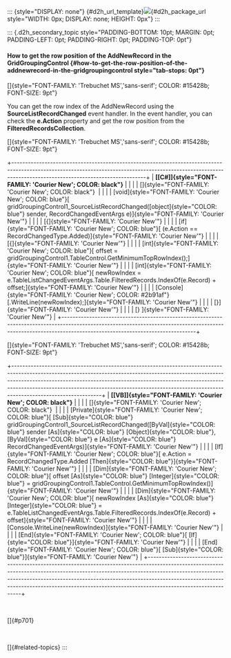::: {style="DISPLAY: none"}
[](ms-xhelp:///?Id=d2h_url_template){#d2h_url_template}![](!package_url!){#d2h_package_url style="WIDTH: 0px; DISPLAY: none; HEIGHT: 0px"}
:::

::: {.d2h_secondary_topic style="PADDING-BOTTOM: 10pt; MARGIN: 0pt; PADDING-LEFT: 0pt; PADDING-RIGHT: 0pt; PADDING-TOP: 0pt"}
#### How to get the row position of the AddNewRecord in the GridGroupingControl {#how-to-get-the-row-position-of-the-addnewrecord-in-the-gridgroupingcontrol style="tab-stops: 0pt"}

[]{style="FONT-FAMILY: 'Trebuchet MS','sans-serif'; COLOR: #15428b; FONT-SIZE: 9pt"} 

You can get the row index of the AddNewRecord using the **SourceListRecordChanged** event handler. In the event handler, you can check the **e.Action** property and get the row position from the **FilteredRecordsCollection**.

[]{style="FONT-FAMILY: 'Trebuchet MS','sans-serif'; COLOR: #15428b; FONT-SIZE: 9pt"} 

+------------------------------------------------------------------------------------------------------------------------------------------------------------------------------------------------------------+
| **[\[C#\]]{style="FONT-FAMILY: 'Courier New'; COLOR: black"}**                                                                                                                                             |
|                                                                                                                                                                                                            |
| []{style="FONT-FAMILY: 'Courier New'; COLOR: black"}                                                                                                                                                       |
|                                                                                                                                                                                                            |
| [void]{style="FONT-FAMILY: 'Courier New'; COLOR: blue"}[ gridGroupingControl1_SourceListRecordChanged([object]{style="COLOR: blue"} sender, RecordChangedEventArgs e)]{style="FONT-FAMILY: 'Courier New'"} |
|                                                                                                                                                                                                            |
| [{]{style="FONT-FAMILY: 'Courier New'"}                                                                                                                                                                    |
|                                                                                                                                                                                                            |
| [if]{style="FONT-FAMILY: 'Courier New'; COLOR: blue"}[ (e.Action == RecordChangedType.Added)]{style="FONT-FAMILY: 'Courier New'"}                                                                          |
|                                                                                                                                                                                                            |
| [{]{style="FONT-FAMILY: 'Courier New'"}                                                                                                                                                                    |
|                                                                                                                                                                                                            |
| [int]{style="FONT-FAMILY: 'Courier New'; COLOR: blue"}[ offset = gridGroupingControl1.TableControl.GetMinimumTopRowIndex();]{style="FONT-FAMILY: 'Courier New'"}                                           |
|                                                                                                                                                                                                            |
| [int]{style="FONT-FAMILY: 'Courier New'; COLOR: blue"}[ newRowIndex = e.TableListChangedEventArgs.Table.FilteredRecords.IndexOf(e.Record) + offset;]{style="FONT-FAMILY: 'Courier New'"}                   |
|                                                                                                                                                                                                            |
| [Console]{style="FONT-FAMILY: 'Courier New'; COLOR: #2b91af"}[.WriteLine(newRowIndex);]{style="FONT-FAMILY: 'Courier New'"}                                                                                |
|                                                                                                                                                                                                            |
| [}]{style="FONT-FAMILY: 'Courier New'"}                                                                                                                                                                    |
|                                                                                                                                                                                                            |
| [} ]{style="FONT-FAMILY: 'Courier New'"}                                                                                                                                                                   |
+------------------------------------------------------------------------------------------------------------------------------------------------------------------------------------------------------------+

[]{style="FONT-FAMILY: 'Trebuchet MS','sans-serif'; COLOR: #15428b; FONT-SIZE: 9pt"} 

+--------------------------------------------------------------------------------------------------------------------------------------------------------------------------------------------------------------------------------------------------------------------------------------------------------------------------------------------------------+
| **[\[VB\]]{style="FONT-FAMILY: 'Courier New'; COLOR: black"}**                                                                                                                                                                                                                                                                                         |
|                                                                                                                                                                                                                                                                                                                                                        |
| []{style="FONT-FAMILY: 'Courier New'; COLOR: black"}                                                                                                                                                                                                                                                                                                   |
|                                                                                                                                                                                                                                                                                                                                                        |
| [Private]{style="FONT-FAMILY: 'Courier New'; COLOR: blue"}[ [Sub]{style="COLOR: blue"} gridGroupingControl1_SourceListRecordChanged([ByVal]{style="COLOR: blue"} sender [As]{style="COLOR: blue"} [Object]{style="COLOR: blue"}, [ByVal]{style="COLOR: blue"} e [As]{style="COLOR: blue"} RecordChangedEventArgs)]{style="FONT-FAMILY: 'Courier New'"} |
|                                                                                                                                                                                                                                                                                                                                                        |
| [If]{style="FONT-FAMILY: 'Courier New'; COLOR: blue"}[ e.Action = RecordChangedType.Added [Then]{style="COLOR: blue"}]{style="FONT-FAMILY: 'Courier New'"}                                                                                                                                                                                             |
|                                                                                                                                                                                                                                                                                                                                                        |
| [Dim]{style="FONT-FAMILY: 'Courier New'; COLOR: blue"}[ offset [As]{style="COLOR: blue"} [Integer]{style="COLOR: blue"} = gridGroupingControl1.TableControl.GetMinimumTopRowIndex()]{style="FONT-FAMILY: 'Courier New'"}                                                                                                                               |
|                                                                                                                                                                                                                                                                                                                                                        |
| [Dim]{style="FONT-FAMILY: 'Courier New'; COLOR: blue"}[ newRowIndex [As]{style="COLOR: blue"} [Integer]{style="COLOR: blue"} = e.TableListChangedEventArgs.Table.FilteredRecords.IndexOf(e.Record) + offset]{style="FONT-FAMILY: 'Courier New'"}                                                                                                       |
|                                                                                                                                                                                                                                                                                                                                                        |
| [Console.WriteLine(newRowIndex)]{style="FONT-FAMILY: 'Courier New'"}                                                                                                                                                                                                                                                                                   |
|                                                                                                                                                                                                                                                                                                                                                        |
| [End]{style="FONT-FAMILY: 'Courier New'; COLOR: blue"}[ [If]{style="COLOR: blue"}]{style="FONT-FAMILY: 'Courier New'"}                                                                                                                                                                                                                                 |
|                                                                                                                                                                                                                                                                                                                                                        |
| [End]{style="FONT-FAMILY: 'Courier New'; COLOR: blue"}[ [Sub]{style="COLOR: blue"}]{style="FONT-FAMILY: 'Courier New'"}                                                                                                                                                                                                                                |
+--------------------------------------------------------------------------------------------------------------------------------------------------------------------------------------------------------------------------------------------------------------------------------------------------------------------------------------------------------+

 

[]{#p701} 

 

[]{#related-topics}
:::
